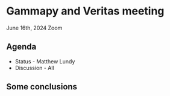 # Gammapy and Veritas meeting

June 16th, 2024 Zoom

## Agenda

- Status []() - Matthew Lundy
- Discussion - All

## Some conclusions

